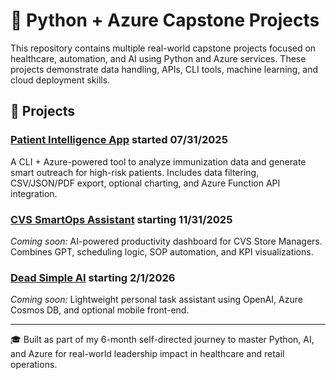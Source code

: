 # 🧠 Python + Azure Capstone Projects

This repository contains multiple real-world capstone projects focused on healthcare, automation, and AI using Python and Azure services. These projects demonstrate data handling, APIs, CLI tools, machine learning, and cloud deployment skills.

## 📁 Projects

### [Patient Intelligence App](./Patient_intelligence_app) started 07/31/2025
A CLI + Azure-powered tool to analyze immunization data and generate smart outreach for high-risk patients. Includes data filtering, CSV/JSON/PDF export, optional charting, and Azure Function API integration.

### [CVS SmartOps Assistant](./cvs_smartops_assistant) starting 11/31/2025
*Coming soon:* AI-powered productivity dashboard for CVS Store Managers. Combines GPT, scheduling logic, SOP automation, and KPI visualizations.

### [Dead Simple AI](./dead_simple_ai) starting 2/1/2026
*Coming soon:* Lightweight personal task assistant using OpenAI, Azure Cosmos DB, and optional mobile front-end.

---

🎓 Built as part of my 6-month self-directed journey to master Python, AI, and Azure for real-world leadership impact in healthcare and retail operations.
